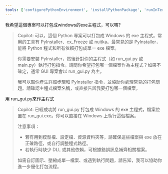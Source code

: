 ```yaml
---
tools: ['configurePythonEnvironment', 'installPythonPackage', 'runInTerminal']
---
```


我希望這個專案可以打包成windows的exe主程式，可以嗎?

> Copilot: 可以，這個 Python 專案可以打包成 Windows 的 exe 主程式。常用的工具有 PyInstaller、cx_Freeze 或 nuitka。最常見的是 PyInstaller，能將 Python 程式和所有依賴打包成單一 exe 檔案。
> 
> 你需要安裝 PyInstaller，然後針對你的主程式（如 run_gui.py 或 main.py）執行打包指令。請問你希望打包哪一個檔案作為主程式？如果不確定，通常 GUI 專案會以 run_gui.py 為主。
> 
> 我可以幫你產生詳細步驟和 PyInstaller 指令，並協助你處理常見的打包問題。請確認主程式檔案名稱，或直接告訴我要打包哪一個檔案。

用 run_gui.py來作主程式

> Copilot: 已經成功將 run_gui.py 打包成 Windows 的 exe 主程式，檔案位置在 run_gui.exe。你可以直接在 Windows 上執行這個檔案。
> 
> 注意事項：
> - 若有用到模型檔、設定檔、資源資料夾等，請確保這些檔案與 exe 放在正確路徑，或自行調整程式路徑。
> - 若執行時缺少 DLL 或其他依賴，可根據錯誤訊息補齊相關檔案。
> 
> 如需自訂圖示、壓縮成單一檔案、或遇到執行問題，請告知，我可以協助你進一步優化打包流程。

